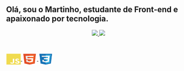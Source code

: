 ## Olá, sou o Martinho, estudante de Front-end e apaixonado por tecnologia.
<div align="center">
  <a href="https://github.com/martinholuterorr">
  <img height="180em" length="45%" src="https://github-readme-stats.vercel.app/api?username=martinholuterorr&show_icons=true&theme=github_dark&include_all_commits=true&count_private=true"/>
  <img height="180em" lenght="45%" src="https://github-readme-stats.vercel.app/api/top-langs/?username=martinholuterorr&layout=compact&langs_count=7&theme=github_dark"/>
</div>
  
##
  
<div style="display: inline_block"><br>
  <img align="center" alt="Martinho-JS" height="30" width="40" src="https://raw.githubusercontent.com/devicons/devicon/master/icons/javascript/javascript-plain.svg">
  <img align="center" alt="Martinho-HTML" height="30" width="40" src="https://raw.githubusercontent.com/devicons/devicon/master/icons/html5/html5-original.svg">
  <img align="center" alt="Martinho-CSS" height="30" width="40" src="https://raw.githubusercontent.com/devicons/devicon/master/icons/css3/css3-original.svg">
</div>
